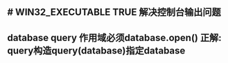 ## # WIN32_EXECUTABLE TRUE 解决控制台输出问题  
## database query 作用域必须database.open() 正解: query构造query(database)指定database